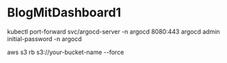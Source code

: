 # BlogMitDashboard1


kubectl port-forward svc/argocd-server -n argocd 8080:443
argocd admin initial-password -n argocd

aws s3 rb s3://your-bucket-name --force
